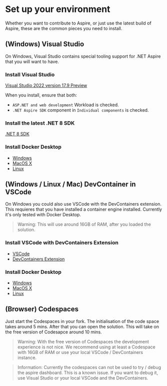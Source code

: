# Set up your environment

Whether you want to contribute to Aspire, or just use the latest build of Aspire, these are the common pieces you need to install.

## (Windows) Visual Studio

On Windows, Visual Studio contains special tooling support for .NET Aspire that you will want to have.

### Install Visual Studio

[Visual Studio 2022 version 17.9 Preview](https://visualstudio.microsoft.com/vs/preview/)

When you install, ensure that both:
* `ASP.NET and web development` Workload is checked.
* `.NET Aspire SDK` component in `Individual components` is checked.

### Install the latest .NET 8 SDK

[.NET 8 SDK](https://github.com/dotnet/installer#installers-and-binaries)

### Install Docker Desktop

* [Windows](https://docs.docker.com/desktop/install/windows-install/)
* [MacOS X](https://docs.docker.com/desktop/install/mac-install/)
* [Linux](https://docs.docker.com/desktop/install/linux-install/)

## (Windows / Linux / Mac) DevContainer in VSCode

On Windows you could also use VSCode with the DevContainers extension. This requieres that you have installed a container engine installed.
Currently it's only tested with Docker Desktop.

> Warning: This will use around 16GB of RAM, after you loaded the solution.

### Install VSCode with DevContainers Extension

* [VSCode](https://code.visualstudio.com/Download)
* [DevContainers Extension](https://marketplace.visualstudio.com/items?itemName=ms-vscode-remote.remote-containers)

### Install Docker Desktop

* [Windows](https://docs.docker.com/desktop/install/windows-install/)
* [MacOS X](https://docs.docker.com/desktop/install/mac-install/)
* [Linux](https://docs.docker.com/desktop/install/linux-install/)

## (Browser) Codespaces

Just start the Codespaces in your fork. The initialisation of the code space takes around 5 mins. After that you can open the solution.
This will take on the free version of Codesapce around 10 mins.

> Warning: With the free version of Codespaces the development experience is not nice. We recommend using at least a Codespace with 16GB of RAM or use your local VSCode / DevContainers instance.

> Information: Currently the codespaces can not be used to try / debug the aspire dashboard. This is a known issue. If you want to debug it, use Visual Studio or your local VSCode and the DevContainers.

